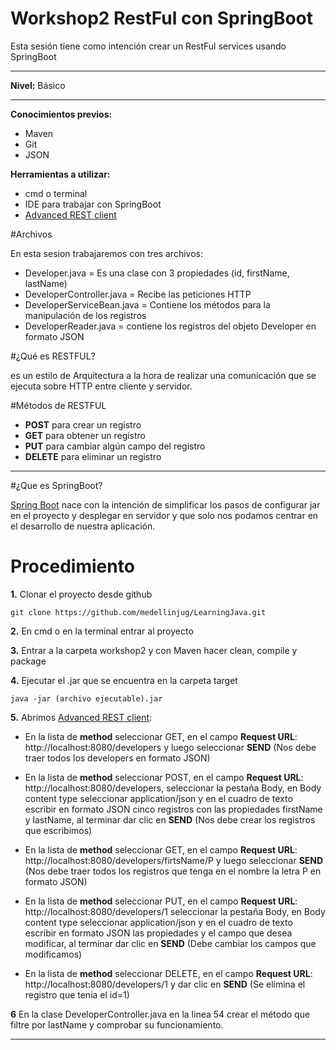 # Workshop2 RestFul con SpringBoot



Esta sesión tiene como intención crear un RestFul services usando SpringBoot 
___

**Nivel:** Básico
___
**Conocimientos previos:**

- Maven
- Git
- JSON

**Herramientas a utilizar:**

- cmd o terminal
- IDE para trabajar con SpringBoot
- [Advanced REST client](https://chrome.google.com/webstore/detail/advanced-rest-client/hgmloofddffdnphfgcellkdfbfbjeloo)


#Archivos

En esta sesion trabajaremos con tres archivos:

- Developer.java = Es una clase con 3 propiedades (id, firstName, lastName)
- DeveloperController.java = Recibe las peticiones HTTP
- DeveloperServiceBean.java = Contiene los métodos para la manipulación de los registros
- DeveloperReader.java = contiene los registros del objeto Developer en formato JSON


#¿Qué es RESTFUL?

es un estilo de Arquitectura a la hora de realizar una comunicación que se ejecuta sobre HTTP entre cliente y servidor.

#Métodos de RESTFUL

- **POST** para crear un registro
- **GET** para obtener un registro
- **PUT** para cambiar algún campo del registro
- **DELETE** para eliminar un registro
___

#¿Que es SpringBoot?


[Spring Boot](https://projects.spring.io/spring-boot/) nace con la intención de simplificar los pasos de configurar jar en el proyecto y desplegar en servidor y que solo nos podamos centrar en el desarrollo de nuestra aplicación. 

# Procedimiento

**1.** Clonar el proyecto desde github

```
git clone https://github.com/medellinjug/LearningJava.git
```
**2.** En cmd o en la terminal entrar al proyecto

**3.** Entrar a la carpeta workshop2 y con Maven hacer clean, compile y package

**4.** Ejecutar el .jar que se encuentra en la carpeta target

```
java -jar (archivo ejecutable).jar
```
**5.** Abrimos [Advanced REST client](https://chrome.google.com/webstore/detail/advanced-rest-client/hgmloofddffdnphfgcellkdfbfbjeloo):

- En la lista de **method** seleccionar GET, en el campo **Request URL**: http://localhost:8080/developers y luego seleccionar **SEND**
(Nos debe traer todos los developers en formato JSON)

- En la lista de **method** seleccionar POST, en el campo **Request URL**: http://localhost:8080/developers, seleccionar la pestaña Body, en Body content type seleccionar application/json y en el cuadro de texto escribir
  en formato JSON cinco registros con las propiedades firstName y lastName, al terminar dar clic en **SEND**
  (Nos debe crear los registros que escribimos)

- En la lista de **method** seleccionar GET, en el campo **Request URL**: http://localhost:8080/developers/firtsName/P y luego seleccionar **SEND**
(Nos debe traer todos los registros que tenga en el nombre la letra P en formato JSON)

- En la lista de **method** seleccionar PUT, en el campo **Request URL**: http://localhost:8080/developers/1 seleccionar la pestaña Body, en Body content type seleccionar application/json y en el cuadro de texto escribir
en formato JSON  las propiedades y el campo que desea modificar, al terminar dar clic en **SEND** (Debe cambiar los campos que modificamos)

- En la lista de **method** seleccionar DELETE, en el campo **Request URL**: http://localhost:8080/developers/1 
  y dar clic en **SEND** (Se elimina el registro que tenia el id=1)
  
**6** En la clase DeveloperController.java en la linea 54 crear el método que filtre por lastName y comprobar su funcionamiento.
___  






